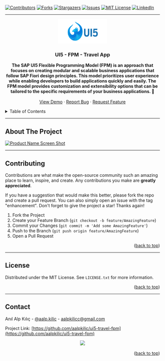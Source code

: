 <!-- Improved compatibility of back-to-top link: See: https://github.com/othneildrew/Best-README-Template/pull/73 -->
<a name="readme-top"></a>
<!-- PROJECT SHIELDS -->
<!--
*** I'm using markdown "reference style" links for readability.
*** Reference links are in brackets [ ] instead of parentheses ( ).
*** See the bottom of this document for the declaration of the reference variables
*** for contributors-url, forks-url, etc. This is an optional, concise syntax you may use.
*** https://www.markdownguide.org/basic-syntax/#reference-style-links
-->
[![Contributors][contributors-shield]][contributors-url]
[![Forks][forks-shield]][forks-url]
[![Stargazers][stars-shield]][stars-url]
[![Issues][issues-shield]][issues-url]
[![MIT License][license-shield]][license-url]
[![LinkedIn][linkedin-shield]][linkedin-url]

---

<!-- PROJECT LOGO -->
<div align="center">
  <a href="https://github.com/aalpkilic/ui5-travel-fpm">
    <img src="images/ui5-logo.png" alt="Logo" width="160" height="80">
  </a>

  <h3 align="center">UI5 - FPM - Travel App </h3>

  <p align="center">
    <strong> The SAP UI5 Flexible Programming Model (FPM) is an approach that focuses on creating modular and scalable business applications that follow SAP Fiori design principles. This model prioritizes user experience while enabling developers to build applications quickly and easily. The FPM model provides customization and extensibility options that can be tailored to the specific requirements of your business applications. 🧛</strong>

    
  <br />
  <br />
  <a href="https://github.com/aalpkilic/ui5-travel-fpm">View Demo</a>
  ·
  <a href="https://github.com/aalpkilic/ui5-travel-fpm/issues">Report Bug</a>
  ·
  <a href="https://github.com/aalpkilic/ui5-travel-fpm/issues">Request Feature</a>
  </p>
</div>

<!-- TABLE OF CONTENTS -->
<details>
  <summary>Table of Contents</summary>
  <ol>
    <li>
      <a href="#about-the-project">About The Project</a>
     <!-- <ul>
        <li><a href="#built-with">Built With</a></li>
      </ul> -->
    </li>
    <!-- <li>
      <a href="#getting-started">Getting Started</a>
       <ul>
        <li><a href="#prerequisites">Prerequisites</a></li>
        <li><a href="#installation">Installation</a></li>
      </ul> 
    </li> -->
    <li><a href="#contributing">Contributing</a></li>
    <li><a href="#license">License</a></li>
    <li><a href="#contact">Contact</a></li>
  </ol>
</details>

---

<!-- ABOUT THE PROJECT -->
## About The Project

[![Product Name Screen Shot][product-screenshot]](https://github.com/aalpkilic/ui5-travel-fpm/blob/main/images/project-overview.png)

---

<!-- ### Built With

This section lists any major frameworks/libraries used to bootstrap this project. 

* [![openUI5][openUi5.org]][openUi5.url]

--- -->

<!-- CONTRIBUTING -->
## Contributing

Contributions are what make the open-source community such an amazing place to learn, inspire, and create. Any contributions you make are **greatly appreciated**.

If you have a suggestion that would make this better, please fork the repo and create a pull request. You can also simply open an issue with the tag "enhancement".
Don't forget to give the project a star! Thanks again!

1. Fork the Project
2. Create your Feature Branch (`git checkout -b feature/AmazingFeature`)
3. Commit your Changes (`git commit -m 'Add some AmazingFeature'`)
4. Push to the Branch (`git push origin feature/AmazingFeature`)
5. Open a Pull Request

<p align="right">(<a href="#readme-top">back to top</a>)</p>


<!-- Improved compatibility of back-to-top link: See: https://github.com/othneildrew/Best-README-Template/pull/73 -->
<a name="readme-top"></a>

---

<!-- LICENSE -->
## License
Distributed under the MIT License. See `LICENSE.txt` for more information.

<p align="right">(<a href="#readme-top">back to top</a>)</p>

---

<!-- CONTACT -->
## Contact

Anıl Alp Kılıç - [@aalp.kilic](https://www.instagram.com/aalp.kilic/) - aalpkilicc@gmail.com

Project Link: [https://github.com/aalpkilic/ui5-travel-fpm](https://github.com/aalpkilic/ui5-travel-fpm)

<div align="center">
<img src="https://github.com/aalpkilic/ui5-dataBinding/assets/140668696/1c6db63a-c19e-424c-8a9f-ef77f0b537df">
</div>

<p align="right">(<a href="#readme-top">back to top</a>)</p>



<!-- MARKDOWN LINKS & IMAGES -->
<!-- https://www.markdownguide.org/basic-syntax/#reference-style-links -->
[contributors-shield]: https://img.shields.io/github/contributors/aalpkilic/ui5-travel-fpm.svg?style=for-the-badge
[contributors-url]: https://github.com/aalpkilic/ui5-travel-fpm/graphs/contributors
[forks-shield]: https://img.shields.io/github/forks/aalpkilic/ui5-travel-fpm.svg?style=for-the-badge
[forks-url]: https://github.com/aalpkilic/ui5-travel-fpm/network/members
[stars-shield]: https://img.shields.io/github/stars/aalpkilic/ui5-travel-fpm.svg?style=for-the-badge
[stars-url]: https://github.com/aalpkilic/ui5-travel-fpm/stargazers
[issues-shield]: https://img.shields.io/github/issues/aalpkilic/ui5-travel-fpm.svg?style=for-the-badge
[issues-url]: https://github.com/aalpkilic/ui5-travel-fpm/issues
[license-shield]: https://img.shields.io/github/license/aalpkilic/travel-fpm.svg?style=for-the-badge
[license-url]: https://github.com/aalpkilic/ui5-travel-fpm/blob/main/LICENSE.txt
[linkedin-shield]: https://img.shields.io/badge/-LinkedIn-black.svg?style=for-the-badge&logo=linkedin&colorB=555
[linkedin-url]: https://linkedin.com/in/alp-kılıç-16aaa8145
[product-screenshot]: https://github.com/aalpkilic/ui5-travel-fpm/blob/main/images/project-overview.png
[openUi5.org]: https://raw.githubusercontent.com/SAP/ui5-webcomponents/main/docs/images/UI5_logo_wide.png
[openUi5-url]: https://openui5.org/
